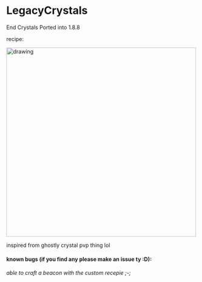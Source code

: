 # LegacyCrystals
End Crystals Ported into 1.8.8

recipe:

<img src="https://user-images.githubusercontent.com/75510171/185756975-694be278-4479-4265-8361-c44e6f38eea9.png" alt="drawing" width="500"/>

inspired from ghostly crystal pvp thing lol

#### known bugs (if you find any please make an issue ty :D):

###### able to craft a beacon with the custom recepie ;-;
